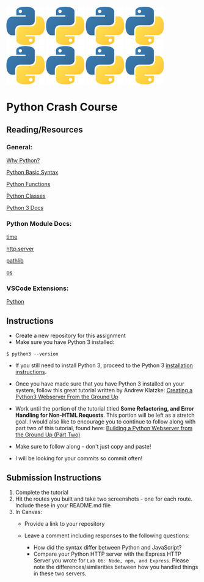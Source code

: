 ![Python logo](py-logo.svg.png) ![Python logo](py-logo.svg.png) ![Python logo](py-logo.svg.png) ![Python logo](py-logo.svg.png) ![Python logo](py-logo.svg.png) ![Python logo](py-logo.svg.png) ![Python logo](py-logo.svg.png) ![Python logo](py-logo.svg.png)

# Python Crash Course

## Reading/Resources

### General:
[Why Python?](http://www.bestprogramminglanguagefor.me/why-learn-python)

[Python Basic Syntax](https://www.w3schools.com/python/python_syntax.asp)

[Python Functions](https://www.w3schools.com/python/python_functions.asp)

[Python Classes](https://www.w3schools.com/python/python_classes.asp)

[Python 3 Docs](https://docs.python.org/3.6/)

### Python Module Docs:
[time](https://docs.python.org/3/library/time.html)

[http.server](https://docs.python.org/3/library/http.server.html)

[pathlib](https://docs.python.org/3/library/pathlib.html)

[os](https://docs.python.org/3/library/os.html)

### VSCode Extensions:
[Python](https://marketplace.visualstudio.com/items?itemName=ms-python.python)

## Instructions
- Create a new repository for this assignment
- Make sure you have Python 3 installed:
```
$ python3 --version
```
- If you still need to install Python 3, proceed to the Python 3 [installation instructions](install-py.md).

- Once you have made sure that you have Python 3 installed on your system, follow this great tutorial written by Andrew Klatzke: [Creating a Python3 Webserver From the Ground Up](https://medium.com/@andrewklatzke/creating-a-python3-webserver-from-the-ground-up-4ff8933ecb96)
- Work until the portion of the tutorial titled **Some Refactoring, and Error Handling for Non-HTML Requests**. This portion will be left as a stretch goal. I would also like to encourage you to continue to follow along with part two of this tutorial, found here: [Building a Python Webserver from the Ground Up (Part Two)](https://medium.com/@andrewklatzke/building-a-python-webserver-from-the-ground-up-part-two-c8ca336abe62)
- Make sure to follow along - don't just copy and paste!
- I will be looking for your commits so commit often!

## Submission Instructions

1. Complete the tutorial
2. Hit the routes you built and take two screenshots - one for each route. Include these in your README.md file
3. In Canvas:
    - Provide a link to your repository
    - Leave a comment including responses to the following questions:

      - How did the syntax differ between Python and JavaScript?
      - Compare your Python HTTP server with the Express HTTP Server you wrote for `Lab 06: Node, npm, and Express`. Please note the differences/similarities between how you handled things in these two servers.
